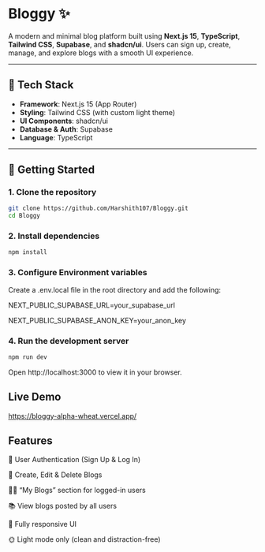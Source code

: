 # Bloggy ✨

A modern and minimal blog platform built using **Next.js 15**, **TypeScript**, **Tailwind CSS**, **Supabase**, and **shadcn/ui**. Users can sign up, create, manage, and explore blogs with a smooth UI experience.

---

## 🚀 Tech Stack

- **Framework**: Next.js 15 (App Router)
- **Styling**: Tailwind CSS (with custom light theme)
- **UI Components**: shadcn/ui
- **Database & Auth**: Supabase
- **Language**: TypeScript

---

## 🔧 Getting Started

### 1. Clone the repository

```bash
git clone https://github.com/Harshith107/Bloggy.git
cd Bloggy
```
### 2. Install dependencies

```bash
npm install
```
### 3. Configure Environment variables
Create a .env.local file in the root directory and add the following:

NEXT_PUBLIC_SUPABASE_URL=your_supabase_url

NEXT_PUBLIC_SUPABASE_ANON_KEY=your_anon_key

### 4. Run the development server
```bash
npm run dev
```
Open http://localhost:3000 to view it in your browser.

## Live Demo
https://bloggy-alpha-wheat.vercel.app/

## Features

🔐 User Authentication (Sign Up & Log In)

📝 Create, Edit & Delete Blogs

🙋‍♂️ “My Blogs” section for logged-in users

📚 View blogs posted by all users

🌈 Fully responsive UI

🌞 Light mode only (clean and distraction-free)

